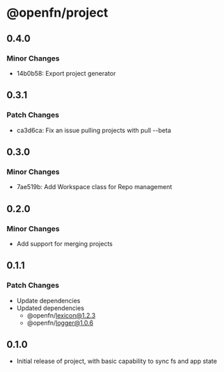 # @openfn/project

## 0.4.0

### Minor Changes

- 14b0b58: Export project generator

## 0.3.1

### Patch Changes

- ca3d6ca: Fix an issue pulling projects with pull --beta

## 0.3.0

### Minor Changes

- 7ae519b: Add Workspace class for Repo management

## 0.2.0

### Minor Changes

- Add support for merging projects

## 0.1.1

### Patch Changes

- Update dependencies
- Updated dependencies
  - @openfn/lexicon@1.2.3
  - @openfn/logger@1.0.6

## 0.1.0

- Initial release of project, with basic capability to sync fs and app state
